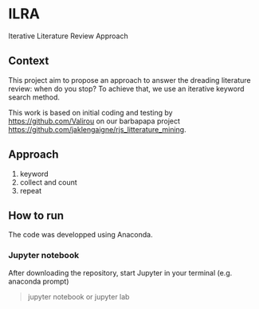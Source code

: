 # ILRA
Iterative Literature Review Approach 

## Context

This project aim to propose an approach to answer the dreading literature review: when do you stop?
To achieve that, we use an iterative keyword search method.

This work is based on initial coding and testing by https://github.com/Valirou on our barbapapa project https://github.com/jaklengaigne/rjs_litterature_mining.


## Approach

1. keyword
2. collect and count
3. repeat

## How to run

The code was developped using Anaconda.

### Jupyter notebook

After downloading the repository, start Jupyter in your terminal (e.g. anaconda prompt)

> jupyter notebook
or 
> jupyter lab

